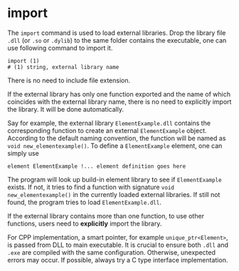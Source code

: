 # import

The `import` command is used to load external libraries. Drop the library file `.dll` (or `.so` or `.dylib`) to the same
folder contains the executable, one can use following command to import it.

```
import (1)
# (1) string, external library name
```

There is no need to include file extension.

If the external library has only one function exported and the name of which coincides with the external library name,
there is no need to explicitly import the library. It will be done automatically.

Say for example, the external library `ElementExample.dll` contains the corresponding function to create an
external `ElementExample` object. According to the default naming convention, the function will be named
as `void new_elementexample()`. To define a `ElementExample` element, one can simply use

```
element ElementExample !... element definition goes here
```

The program will look up build-in element library to see if `ElementExample` exists. If not, it tries to find a function
with signature `void new_elementexample()` in the currently loaded external libraries. If still not found, the program
tries to load `ElementExample.dll`.

If the external library contains more than one function, to use other functions, users need to **explicitly** import the
library.

For CPP implementation, a smart pointer, for example `unique_ptr<Element>`, is passed from DLL to main executable. It is
crucial to ensure both `.dll` and `.exe` are compiled with the same configuration. Otherwise, unexpected errors may
occur. If possible, always try a C type interface implementation.
